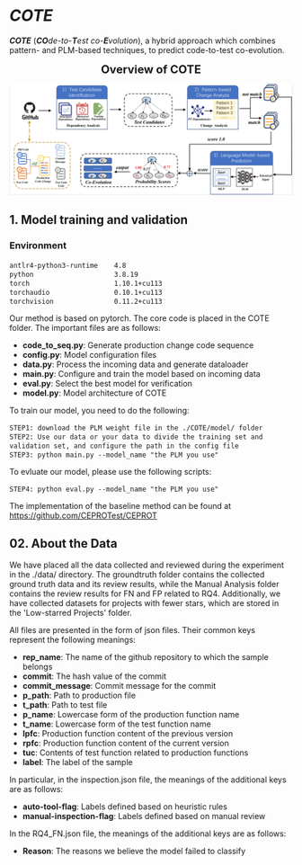 # _COTE_

_**COTE**_ (_**CO**de-to-**T**est co-**E**volution_), a hybrid approach which combines pattern- and PLM-based techniques, to predict code-to-test co-evolution.

<p align="center">
  <span style="font-size: 20px; font-weight: bold;">Overview of COTE</span>
</p>
<p align="center">
  <img src="./overview.png" width="1000" title="Overview" alt="">
</p>

## 1. Model training and validation

### Environment

    antlr4-python3-runtime    4.8
    python                    3.8.19
    torch                     1.10.1+cu113
    torchaudio                0.10.1+cu113
    torchvision               0.11.2+cu113

Our method is based on pytorch. The core code is placed in the COTE folder. The important files are as follows:

- **code_to_seq.py**: Generate production change code sequence
- **config.py**: Model configuration files
- **data.py**: Process the incoming data and generate dataloader
- **main.py**: Configure and train the model based on incoming data
- **eval.py**: Select the best model for verification
- **model.py**: Model architecture of COTE

To train our model, you need to do the following:

```
STEP1: download the PLM weight file in the ./COTE/model/ folder
STEP2: Use our data or your data to divide the training set and validation set, and configure the path in the config file
STEP3: python main.py --model_name "the PLM you use"
```

To evluate our model, please use the following scripts:

```
STEP4: python eval.py --model_name "the PLM you use"
```

The implementation of the baseline method can be found at https://github.com/CEPROTest/CEPROT

## 02. About the Data

We have placed all the data collected and reviewed during the experiment in the ./data/ directory.
The groundtruth folder contains the collected ground truth data and its review results, while the Manual Analysis folder contains the review results for FN and FP related to RQ4. Additionally, we have collected datasets for projects with fewer stars, which are stored in the 'Low-starred Projects' folder.

All files are presented in the form of json files. Their common keys represent the following meanings:

- **rep_name**: The name of the github repository to which the sample belongs
- **commit**: The hash value of the commit
- **commit_message**: Commit message for the commit
- **p_path**: Path to production file
- **t_path**: Path to test file
- **p_name**: Lowercase form of the production function name
- **t_name**: Lowercase form of the test function name
- **lpfc**: Production function content of the previous version
- **rpfc**: Production function content of the current version
- **tuc**: Contents of test function related to production functions
- **label**: The label of the sample

In particular, in the inspection.json file, the meanings of the additional keys are as follows:

- **auto-tool-flag**: Labels defined based on heuristic rules
- **manual-inspection-flag**: Labels defined based on manual review

In the RQ4_FN.json file, the meanings of the additional keys are as follows:

- **Reason**: The reasons we believe the model failed to classify
